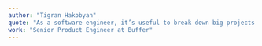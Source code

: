 ```yaml
---
author: "Tigran Hakobyan"
quote: "As a software engineer, it’s useful to break down big projects into smaller tasks, and I assume Todo Champion would be perfect for that purpose."
work: "Senior Product Engineer at Buffer"
---
```

